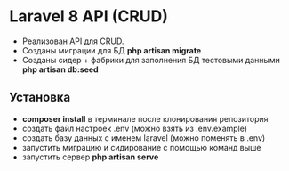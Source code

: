 # Laravel 8 API (CRUD)

- Реализован API для CRUD.
- Cозданы миграции для БД **php artisan migrate**
- Созданы сидер + фабрики для заполнения БД тестовыми данными **php artisan db:seed**

## Установка
- **composer install** в терминале после клонирования репозитория
- создать файл настроек .env (можно взять из .env.example)
- создать базу данных с именем laravel (можно поменять в .env)
- запустить миграцию и сидирование с помощью команд выше
- запустить сервер **php artisan serve**
